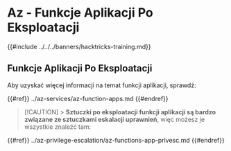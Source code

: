 # Az - Funkcje Aplikacji Po Eksploatacji

{{#include ../../../banners/hacktricks-training.md}}

## Funkcje Aplikacji Po Eksploatacji

Aby uzyskać więcej informacji na temat funkcji aplikacji, sprawdź:

{{#ref}}
../az-services/az-function-apps.md
{{#endref}}

> [!CAUTION] > **Sztuczki po eksploatacji funkcji aplikacji są bardzo związane ze sztuczkami eskalacji uprawnień**, więc możesz je wszystkie znaleźć tam:

{{#ref}}
../az-privilege-escalation/az-functions-app-privesc.md
{{#endref}}
